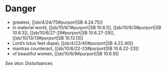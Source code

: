 # Danger

* greatest, [[sb/4/24/75#purport|SB 4.24.75]]
* in material world, [[sb/10/6/1#purport|SB 10.6.1]], [[sb/10/6/3#purport|SB 10.6.3]], [[sb/10/6/27-29#purport|SB 10.6.27-29]], [[sb/10/13/13#purport|SB 10.13.13]]
* Lord’s lotus feet dispel, [[sb/4/22/40#purport|SB 4.22.40]]
* mantras counteract, [[sb/10/6/22-23#purport|SB 10.6.22-23]]
* of beautiful women, [[sb/10/6/9#purport|SB 10.6.9]]

*See also:* Disturbances
